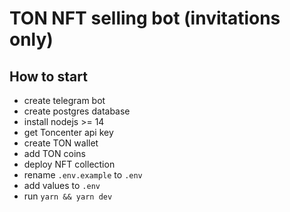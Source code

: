 # TON NFT selling bot (invitations only)

## How to start

- create telegram bot
- create postgres database
- install nodejs >= 14
- get Toncenter api key
- create TON wallet
- add TON coins
- deploy NFT collection
- rename `.env.example` to `.env`
- add values to `.env`
- run `yarn && yarn dev`
